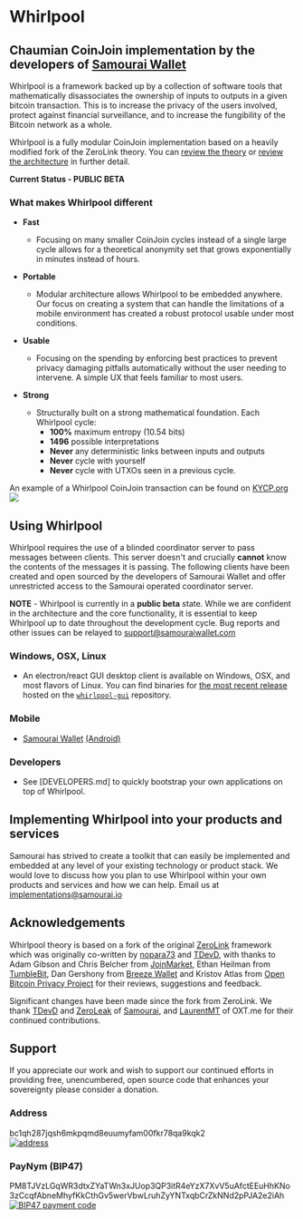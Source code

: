 # Whirlpool

## Chaumian CoinJoin implementation by the developers of [Samourai Wallet](https://samouraiwallet.com)

Whirlpool is a framework backed up by a collection of software tools that mathematically disassociates the ownership of inputs to outputs in a given bitcoin transaction. This is to increase the privacy of the users involved, protect against financial surveillance, and to increase the fungibility of the Bitcoin network as a whole.

Whirlpool is a fully modular CoinJoin implementation based on a heavily modified fork of the ZeroLink theory. You can [review the theory](THEORY.md) or [review the architecture](ARCHITECTURE.md) in further detail.

**Current Status - PUBLIC BETA**

### What makes Whirlpool different

- **Fast**
  - Focusing on many smaller CoinJoin cycles instead of a single large cycle allows for a theoretical anonymity set that grows exponentially in minutes instead of hours.
  
- **Portable**
  - Modular architecture allows Whirlpool to be embedded anywhere. Our focus on creating a system that can handle the limitations of a mobile environment has created a robust protocol usable under most conditions.
  
- **Usable**
  - Focusing on the spending by enforcing best practices to prevent privacy damaging pitfalls automatically without the user needing to intervene. A simple UX that feels familiar to most users.
  
- **Strong**
  - Structurally built on a strong mathematical foundation. Each Whirlpool cycle:
    - **100%** maximum entropy (10.54 bits)
    - **1496** possible interpretations
    - **Never** any deterministic links between inputs and outputs
    - **Never** cycle with yourself
    - **Never** cycle with UTXOs seen in a previous cycle.

An example of a Whirlpool CoinJoin transaction can be found on [KYCP.org](https://www.kycp.org/#/323df21f0b0756f98336437aa3d2fb87e02b59f1946b714a7b09df04d429dec2/in)
[![](https://samouraiwallet.com/static/public/images/whirlpool/kycp-example.png)]((https://www.kycp.org/#/323df21f0b0756f98336437aa3d2fb87e02b59f1946b714a7b09df04d429dec2/in))

## Using Whirlpool
Whirlpool requires the use of a blinded coordinator server to pass messages between clients. This server doesn't and crucially **cannot** know the contents of the messages it is passing. The following clients have been created and open sourced by the developers of Samourai Wallet and offer unrestricted access to the Samourai operated coordinator server.

**NOTE** - Whirlpool is currently in a **public beta** state. While we are confident in the architecture and the core functionality, it is essential to keep Whirlpool up to date throughout the development cycle. Bug reports and other issues can be relayed to support@samouraiwallet.com

### Windows, OSX, Linux

- An electron/react GUI desktop client is available on Windows, OSX, and most flavors of Linux. You can find binaries for [the most recent release](https://github.com/Samourai-Wallet/whirlpool-gui/releases/latest)
 hosted on the [`whirlpool-gui`](https://code.samourai.io/whirlpool/whirlpool-gui/) repository.

### Mobile

- [Samourai Wallet](https://samouraiwallet.com) [(Android)](https://play.google.com/store/apps/details?id=com.samourai.wallet)

### Developers

- See [DEVELOPERS.md] to quickly bootstrap your own applications on top of Whirlpool.

## Implementing Whirlpool into your products and services

Samourai has strived to create a toolkit that can easily be implemented and embedded at any level of your existing technology or product stack. We would love to discuss how you plan to use Whirlpool within your own products and services and how we can help. Email us at implementations@samourai.io

## Acknowledgements
Whirlpool theory is based on a fork of the original [ZeroLink](https://code.samourai.io/whirlpool/Whirlpool/tree/25723b8832c59f6920e341e1b7f565f51f117cea) framework which was originally co-written by [nopara73](https://github.com/nopara73) and [TDevD](https://github.com/samouraidev), with thanks to Adam Gibson and Chris Belcher from [JoinMarket](https://github.com/JoinMarket-Org/joinmarket), Ethan Heilman from [TumbleBit](https://eprint.iacr.org/2016/575.pdf), Dan Gershony from [Breeze Wallet](https://github.com/stratisproject/Breeze/) and Kristov Atlas from [Open Bitcoin Privacy Project](http://openbitcoinprivacyproject.org/) for their reviews, suggestions and feedback.

Significant changes have been made since the fork from ZeroLink. We thank [TDevD](https://github.com/samouraidev) and [ZeroLeak](https://github.com/zeroleak) of [Samourai](https://samouraiwallet.com), and [LaurentMT](https://github.com/laurentMT) of OXT.me for their continued contributions.

## Support

If you appreciate our work and wish to support our continued efforts in providing free, unencumbered, open source code that enhances your sovereignty please consider a donation.

### Address

bc1qh287jqsh6mkpqmd8euumyfam00fkr78qa9kqk2  
[![address](http://api.qrserver.com/v1/create-qr-code/?color=000000&bgcolor=FFFFFF&data=bc1qh287jqsh6mkpqmd8euumyfam00fkr78qa9kqk2&qzone=1&margin=0&size=200x200&ecc=L)](https://oxt.me/address/bc1qh287jqsh6mkpqmd8euumyfam00fkr78qa9kqk2)

### PayNym (BIP47)

PM8TJVzLGqWR3dtxZYaTWn3xJUop3QP3itR4eYzX7XvV5uAfctEEuHhKNo3zCcqfAbneMhyfKkCthGv5werVbwLruhZyYNTxqbCrZkNNd2pPJA2e2iAh  
[![BIP47 payment code](http://api.qrserver.com/v1/create-qr-code/?color=000000&bgcolor=FFFFFF&data=PM8TJVzLGqWR3dtxZYaTWn3xJUop3QP3itR4eYzX7XvV5uAfctEEuHhKNo3zCcqfAbneMhyfKkCthGv5werVbwLruhZyYNTxqbCrZkNNd2pPJA2e2iAh&qzone=1&margin=0&size=200x200&ecc=L)](https://paynym.is/+samouraiwallet)

